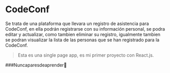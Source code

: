 # CodeConf

Se trata de una plataforma  que llevara un registro de asistencia para CodeConf, en ella podrán registrarse con su información personal, se podra editar y actualizar, como tambien eliminar su registro, igualmente tambien se podran visualizar la lista de las personas que se han registrado para la CodeConf.

>Esta es una single page app, es mi primer proyecto con React.js.

###Nuncaparesdeaprender💚
